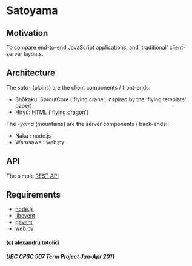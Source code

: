 # Satoyama #

## Motivation ##

To compare end-to-end JavaScript applications, and 'traditional' client-server layouts.

## Architecture ##

The *sato-* (plains) are the client components / front-ends:

* Shōkaku: SproutCore ('flying crane', inspired by the 'flying template' paper)
* Hiryū: HTML ('flying dragon')

The *-yama* (mountains) are the server components / back-ends:

* Naka : node.js
* Warusawa : web.py

## API ##

The simple [REST API](/totolici/satoyama/blob/master/API.md)

## Requirements ##

* [node.js](http://nodejs.org/)
* [libevent](http://monkey.org/~provos/libevent/)
* [gevent](http://www.gevent.org/)
* [web.py](http://webpy.org/)

#### (c) alexandru totolici ####
##### UBC CPSC 507 Term Project Jan-Apr 2011 #####
